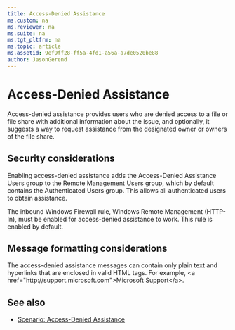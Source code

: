 ```yaml
---
title: Access-Denied Assistance
ms.custom: na
ms.reviewer: na
ms.suite: na
ms.tgt_pltfrm: na
ms.topic: article
ms.assetid: 9ef9ff28-ff5a-4fd1-a56a-a7de0520be88
author: JasonGerend
---
```

# Access-Denied Assistance
Access\-denied assistance provides users who are denied access to a file or file share with additional information about the issue, and optionally, it suggests a way to request assistance from the designated owner or owners of the file share.  
  
## Security considerations  
Enabling access\-denied assistance adds the Access\-Denied Assistance Users group to the Remote Management Users group, which by default contains the Authenticated Users group. This allows all authenticated users to obtain assistance.  
  
The inbound Windows Firewall rule, Windows Remote Management \(HTTP\-In\), must be enabled for access\-denied assistance to work. This rule is enabled by default.  
  
## Message formatting considerations  
The access\-denied assistance messages can contain only plain text and hyperlinks that are enclosed in valid HTML <a> tags. For example, <a href\="http:\/\/support.microsoft.com">Microsoft Support<\/a>.  
  
## See also  
  
-   [Scenario: Access\-Denied Assistance](http://technet.microsoft.com/library/hh831788.aspx)  
  
